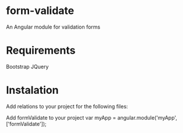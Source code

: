 # form-validate
An Angular module for validation forms

# Requirements
Bootstrap
JQuery

# Instalation
Add relations to your project for the following files:
<link rel="stylesheet" type="text/css" href="form-validate-0.1.css" />
<script type="text/javascript" src="form-validate-0.1.min.js"></script>

Add formValidate to your project
var myApp = angular.module('myApp', ['formValidate']);
